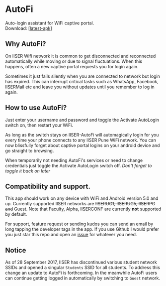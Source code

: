 # AutoFi
Auto-login assistant for WiFi captive portal.  
Download: [[latest-apk](https://github.com/harsgak/AutoFi/blob/master/factory/kids/AutoFi.19.apk?raw=true)]

## Why AutoFi?
On IISER Wifi network it is common to get disconnected and reconnected automatically while moving or due to signal fluctuations. When this happens, often a new captive portal requests you for login again.

Sometimes it just fails silently when you are connected to network but login has expired. This can interrupt critical tasks such as WhatsApp, Facebook, IISERMail etc and leave you without updates until you remember to log in again.


## How to use AutoFi?
Just enter your username and password and toggle the Activate AutoLogin switch on, then restart your WiFi.

As long as the switch stays on IISER-AutoFi will automagically login for you every time your phone connects to any IISER Pune WiFi network. You can now blissfully forget about captive portal logins on your android device and go straight to browsing.

When temporarily not needing AutoFi's services or need to change credentials just toggle the Activate AutoLogin switch off. 
_Don't forget to toggle it back on later_


## Compatibility and support. 
This app should work on any device with WiFi and Android version 5.0 and up. Currently supported IISER networks are ~~IISERUG1, IISERUG5, IISERPG and~~ Guest. Note that Faculty, Alpha, IISERCONF are currently **not** supported by default. 

For support, feature request or sending kudos you can send an email by long tapping the developer tags in the app. If you use Github I would prefer you just star this repo and open an [issue](https://github.com/harsgak/AutoFi/issues) for whatever you need.

## Notice
As of 28 September 2017, IISER has discontinued various student network SSIDs and opened a singular `Students` SSID for all students. To address this change an update to AutoFi is forthcoming. In the meanwhile AutoFi users can continue getting logged in automatically by switching to `Guest` network.
